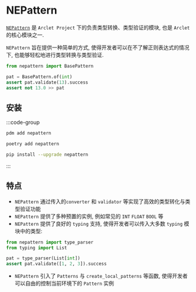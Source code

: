 # NEPattern

[`NEPattern`](https://github.com/ArcletProject/NEPattern) 是 `Arclet Project` 下的负责类型转换、类型验证的模块, 也是 `Arclet` 的核心模块之一.

`NEPattern` 旨在提供一种简单的方式, 使得开发者可以在不了解正则表达式的情况下, 也能够轻松地进行类型转换与类型验证.

```python
from nepattern import BasePattern

pat = BasePattern.of(int)
assert pat.validate(13).success
assert not 13.0 >> pat
```

## 安装

:::code-group
```bash [pdm]
pdm add nepattern
```

```bash [poetry]
poetry add nepattern
```

```bash [pip]
pip install --upgrade nepattern
```

:::


## 特点

- `NEPattern` 通过传入的`converter` 和 `validator` 等实现了高效的类型转化与类型验证功能
- `NEPattern` 提供了多种预置的实例, 例如常见的 `INT` `FLOAT` `BOOL` 等
- `NEPattern` 提供了良好的 `typing` 支持, 使得开发者可以传入大多数 `typing` 模块中的类型:
```python
from nepattern import type_parser
from typing import List

pat = type_parser(List[int])
assert pat.validate([1, 2, 3]).success
```
- `NEPattern` 引入了 `Patterns` 与 `create_local_patterns` 等函数, 使得开发者可以自由的控制当前环境下的 `Pattern` 实例
